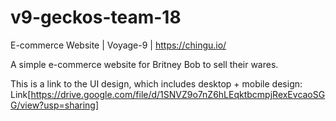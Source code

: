 # v9-geckos-team-18
E-commerce Website | Voyage-9 | https://chingu.io/

A simple e-commerce website for Britney Bob to sell their wares.

This is a link to the UI design, which includes desktop + mobile design: Link[https://drive.google.com/file/d/1SNVZ9o7nZ6hLEqktbcmpjRexEvcaoSGG/view?usp=sharing]
